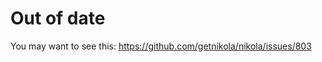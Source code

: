 Out of date
=============

You may want to see this: <https://github.com/getnikola/nikola/issues/803>
